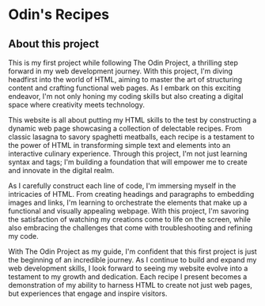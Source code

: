 # Odin's Recipes

## About this project <a name = "about"></a>

This is my first project while following The Odin Project, a thrilling step forward in my web development journey. With this project, I'm diving headfirst into the world of HTML, aiming to master the art of structuring content and crafting functional web pages. As I embark on this exciting endeavor, I'm not only honing my coding skills but also creating a digital space where creativity meets technology.

This website is all about putting my HTML skills to the test by constructing a dynamic web page showcasing a collection of delectable recipes. From classic lasagna to savory spaghetti meatballs, each recipe is a testament to the power of HTML in transforming simple text and elements into an interactive culinary experience. Through this project, I'm not just learning syntax and tags; I'm building a foundation that will empower me to create and innovate in the digital realm.

As I carefully construct each line of code, I'm immersing myself in the intricacies of HTML. From creating headings and paragraphs to embedding images and links, I'm learning to orchestrate the elements that make up a functional and visually appealing webpage. With this project, I'm savoring the satisfaction of watching my creations come to life on the screen, while also embracing the challenges that come with troubleshooting and refining my code.

With The Odin Project as my guide, I'm confident that this first project is just the beginning of an incredible journey. As I continue to build and expand my web development skills, I look forward to seeing my website evolve into a testament to my growth and dedication. Each recipe I present becomes a demonstration of my ability to harness HTML to create not just web pages, but experiences that engage and inspire visitors.


